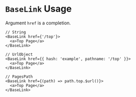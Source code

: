 # `BaseLink` Usage

Argument `href` is a completion.

```tsx
// String
<BaseLink href={'/top'}>
  <a>Top Page</a>
</BaseLink>

// UrlObject
<BaseLink href={{ hash: 'example', pathname: '/top' }}>
  <a>Top Page</a>
</BaseLink>

// PagesPath
<BaseLink href={(path) => path.top.$url()}>
  <a>Top Page</a>
</BaseLink>
```
